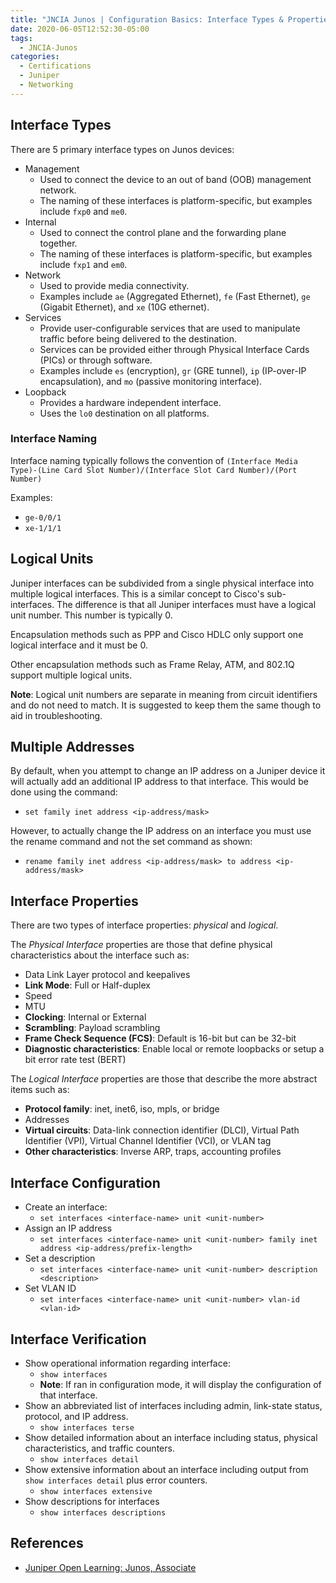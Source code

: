 ```yaml
---
title: "JNCIA Junos | Configuration Basics: Interface Types & Properties"
date: 2020-06-05T12:52:30-05:00
tags:
  - JNCIA-Junos
categories:
  - Certifications
  - Juniper
  - Networking
---
```

## Interface Types
There are 5 primary interface types on Junos devices:

  * Management
    * Used to connect the device to an out of band (OOB) management network.
    * The naming of these interfaces is platform-specific, but examples include `fxp0` and `me0`.
  * Internal
    * Used to connect the control plane and the forwarding plane together.
    * The naming of these interfaces is platform-specific, but examples include `fxp1` and `em0`.
  * Network
    * Used to provide media connectivity.
    * Examples include `ae` (Aggregated Ethernet), `fe` (Fast Ethernet), `ge` (Gigabit Ethernet), and `xe` (10G ethernet).
  * Services
    * Provide user-configurable services that are used to manipulate traffic before being delivered to the destination.
    * Services can be provided either through Physical Interface Cards (PICs) or through software.
    * Examples include `es` (encryption), `gr` (GRE tunnel), `ip` (IP-over-IP encapsulation), and `mo` (passive monitoring interface). 
  * Loopback
    * Provides a hardware independent interface.
    * Uses the `lo0` destination on all platforms.

### Interface Naming
Interface naming typically follows the convention of `(Interface Media Type)-(Line Card Slot Number)/(Interface Slot Card Number)/(Port Number)`

Examples:

  * `ge-0/0/1`
  * `xe-1/1/1`

## Logical Units
Juniper interfaces can be subdivided from a single physical interface into multiple logical interfaces. This is a similar concept to Cisco's sub-interfaces. The difference is that all Juniper interfaces must have a logical unit number. This number is typically 0. 

Encapsulation methods such as PPP and Cisco HDLC only support one logical interface and it must be 0.

Other encapsulation methods such as Frame Relay, ATM, and 802.1Q support multiple logical units.

**Note**: Logical unit numbers are separate in meaning from circuit identifiers and do not need to match. It is suggested to keep them the same though to aid in troubleshooting.

## Multiple Addresses
By default, when you attempt to change an IP address on a Juniper device it will actually add an additional IP address to that interface. This would be done using the command: 
  * `set family inet address <ip-address/mask>`

However, to actually change the IP address on an interface you must use the rename command and not the set command as shown: 
  * `rename family inet address <ip-address/mask> to address <ip-address/mask>`

## Interface Properties
There are two types of interface properties: *physical* and *logical*. 

The *Physical Interface* properties are those that define physical characteristics about the interface such as:

  * Data Link Layer protocol and keepalives
  * **Link Mode**: Full or Half-duplex
  * Speed
  * MTU
  * **Clocking**: Internal or External
  * **Scrambling**: Payload scrambling
  * **Frame Check Sequence (FCS)**: Default is 16-bit but can be 32-bit
  * **Diagnostic characteristics**: Enable local or remote loopbacks or setup a bit error rate test (BERT)

The *Logical Interface* properties are those that describe the more abstract items such as:

  * **Protocol family**: inet, inet6, iso, mpls, or bridge
  * Addresses
  * **Virtual circuits**: Data-link connection identifier (DLCI), Virtual Path Identifier (VPI), Virtual Channel Identifier (VCI), or VLAN tag
  * **Other characteristics**: Inverse ARP, traps, accounting profiles

## Interface Configuration
  * Create an interface:
    * `set interfaces <interface-name> unit <unit-number>`
  * Assign an IP address
    * `set interfaces <interface-name> unit <unit-number> family inet address <ip-address/prefix-length>`
  * Set a description
    * `set interfaces <interface-name> unit <unit-number> description <description>`
  * Set VLAN ID
    * `set interfaces <interface-name> unit <unit-number> vlan-id <vlan-id>`

## Interface Verification
  * Show operational information regarding interface:
    * `show interfaces`
    * **Note**: If ran in configuration mode, it will display the configuration of that interface.
  * Show an abbreviated list of interfaces including admin, link-state status, protocol, and IP address.
    * `show interfaces terse`
  * Show detailed information about an interface including status, physical characteristics, and traffic counters.
    * `show interfaces detail`
  * Show extensive information about an interface including output from `show interfaces detail` plus error counters.
    * `show interfaces extensive`
  * Show descriptions for interfaces
    * `show interfaces descriptions`

## References
  * [Juniper Open Learning: Junos, Associate](https://cloud.contentraven.com/junosgenius/learningpath-detail/1004/3/0/1)
